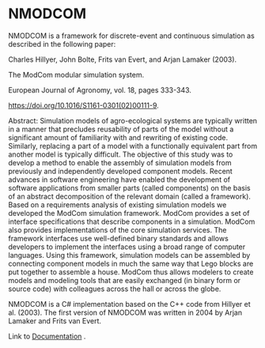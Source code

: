 # NMODCOM
NMODCOM is a framework for discrete-event and continuous simulation as described
in the following paper:

Charles Hillyer, John Bolte, Frits van Evert, and Arjan Lamaker (2003). 

The ModCom modular simulation system. 

European Journal of Agronomy, vol. 18, pages 333-343. 

https://doi.org/10.1016/S1161-0301(02)00111-9.

Abstract: Simulation models of agro-ecological systems are typically written 
in a manner that precludes reusability of parts of the model without a 
significant amount of familiarity with and rewriting of existing code. Similarly, 
replacing a part of a model with a functionally equivalent part from another model 
is typically difficult. The objective of this study was to develop a method 
to enable the assembly of simulation models from previously and independently 
developed component models. Recent advances in software engineering have enabled 
the development of software applications from smaller parts (called components) 
on the basis of an abstract decomposition of the relevant domain (called a framework). 
Based on a requirements analysis of existing simulation models we developed the 
ModCom simulation framework. ModCom provides a set of interface specifications that 
describe components in a simulation. ModCom also provides implementations of the 
core simulation services. The framework interfaces use well-defined binary standards 
and allows developers to implement the interfaces using a broad range of computer 
languages. Using this framework, simulation models can be assembled by connecting 
component models in much the same way that Lego blocks are put together to assemble 
a house. ModCom thus allows modelers to create models and modeling tools that are 
easily exchanged (in binary form or source code) with colleagues across the hall 
or across the globe.

NMODCOM is a C# implementation based on the C++ code from Hillyer et al. (2003). The 
first version of NMODCOM was written in 2004 by Arjan Lamaker and Frits van Evert.

Link to [Documentation](doc/NModcom.md) .